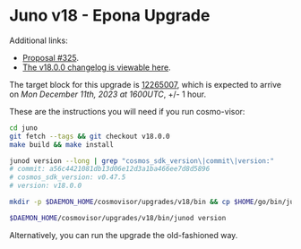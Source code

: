 # Juno v18 - Epona Upgrade

Additional links:

- [Proposal #325](https://www.mintscan.io/juno/proposals/325).
- [The v18.0.0 changelog is viewable here](https://github.com/CosmosContracts/juno/releases/tag/v18.0.0).

The target block for this upgrade is [12265007](https://www.mintscan.io/juno/blocks/12265007), which is expected to arrive on _Mon December 11th, 2023 at 1600UTC_, +/- 1 hour.

These are the instructions you will need if you run cosmo-visor:

```bash
cd juno
git fetch --tags && git checkout v18.0.0
make build && make install

junod version --long | grep "cosmos_sdk_version\|commit\|version:"
# commit: a56c4421081db13d06e12d3a1ba466ee7d8d5896
# cosmos_sdk_version: v0.47.5
# version: v18.0.0

mkdir -p $DAEMON_HOME/cosmovisor/upgrades/v18/bin && cp $HOME/go/bin/junod $DAEMON_HOME/cosmovisor/upgrades/v18/bin

$DAEMON_HOME/cosmovisor/upgrades/v18/bin/junod version
```

Alternatively, you can run the upgrade the old-fashioned way.
